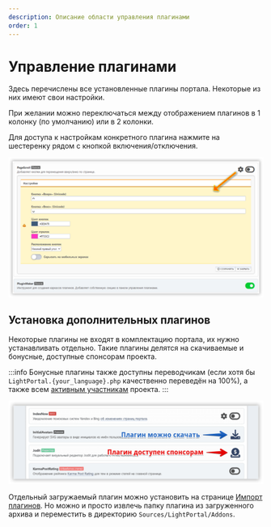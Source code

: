 ```yaml
---
description: Описание области управления плагинами
order: 1
---
```


# Управление плагинами

Здесь перечислены все установленные плагины портала. Некоторые из них имеют свои настройки.

При желании можно переключаться между отображением плагинов в 1 колонку (по умолчанию) или в 2 колонки.

Для доступа к настройкам конкретного плагина нажмите на шестеренку рядом с кнопкой включения/отключения.

![Управление плагинами](manage_plugins.png)

## Установка дополнительных плагинов

Некоторые плагины не входят в комплектацию портала, их нужно устанавливать отдельно. Такие плагины делятся на скачиваемые и бонусные, доступные спонсорам проекта.

:::info
Бонусные плагины также доступны переводчикам (если хотя бы `LightPortal.{your_language}.php` качественно переведён на 100%), а также всем [активным участникам](../how-to/help-to-project) проекта.
:::

![Скачивание дополнительных плагинов](download_plugins.png)

Отдельный загружаемый плагин можно установить на странице [Импорт плагинов](./impex). Но можно и просто извлечь папку плагина из загруженного архива и переместить в директорию `Sources/LightPortal/Addons`.
